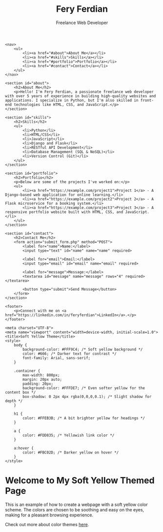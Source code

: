 
<html lang="en">
<head>
    <meta charset="UTF-8">
    <meta name="viewport" content="width=device-width, initial-scale=1.0">
    <title>Fery Ferdian - Freelance Web Developer</title>
</head>
<body>
    <header>
        <h1>Fery Ferdian</h1>
        <p>Freelance Web Developer</p>
    </header>

    <nav>
        <ul>
            <li><a href="#about">About Me</a></li>
            <li><a href="#skills">Skills</a></li>
            <li><a href="#portfolio">Portfolio</a></li>
            <li><a href="#contact">Contact</a></li>
        </ul>
    </nav>

    <section id="about">
        <h2>About Me</h2>
        <p>Hello! I'm Fery Ferdian, a passionate freelance web developer with over 5 years of experience in building high-quality websites and applications. I specialize in Python, but I'm also skilled in front-end technologies like HTML, CSS, and JavaScript.</p>
    </section>

    <section id="skills">
        <h2>Skills</h2>
        <ul>
            <li>Python</li>
            <li>HTML/CSS</li>
            <li>JavaScript</li>
            <li>Django and Flask</li>
            <li>RESTful API Development</li>
            <li>Database Management (SQL & NoSQL)</li>
            <li>Version Control (Git)</li>
        </ul>
    </section>

    <section id="portfolio">
        <h2>Portfolio</h2>
        <p>Below are some of the projects I've worked on:</p>
        <ul>
            <li><a href="https://example.com/project1">Project 1</a> - A Django-based web application for online learning.</li>
            <li><a href="https://example.com/project2">Project 2</a> - A Flask microservice for a booking system.</li>
            <li><a href="https://example.com/project3">Project 3</a> - A responsive portfolio website built with HTML, CSS, and JavaScript.</li>
        </ul>
    </section>

    <section id="contact">
        <h2>Contact Me</h2>
        <form action="submit_form.php" method="POST">
            <label for="name">Name:</label>
            <input type="text" id="name" name="name" required>
            
            <label for="email">Email:</label>
            <input type="email" id="email" name="email" required>
            
            <label for="message">Message:</label>
            <textarea id="message" name="message" rows="4" required></textarea>
            
            <button type="submit">Send Message</button>
        </form>
    </section>

    <footer>
        <p>Connect with me on <a href="https://linkedin.com/in/feryferdian">LinkedIn</a>.</p>
    </footer>
</body>
</html>








    <meta charset="UTF-8">
    <meta name="viewport" content="width=device-width, initial-scale=1.0">
    <title>Soft Yellow Theme</title>
    <style>
        body {
            background-color: #FFF9C4; /* Soft yellow background */
            color: #666; /* Darker text for contrast */
            font-family: Arial, sans-serif;
        }

        .container {
            max-width: 800px;
            margin: 20px auto;
            padding: 20px;
            background-color: #FFFDE7; /* Even softer yellow for the content box */
            box-shadow: 0 2px 4px rgba(0,0,0,0.1); /* Slight shadow for depth */
        }

        h1 {
            color: #FFEB3B; /* A bit brighter yellow for headings */
        }

        a {
            color: #FDD835; /* Yellowish link color */
        }

        a:hover {
            color: #FBC02D; /* Darker yellow on hover */
        }
    </style>
</head>
<body>

<div class="container">
    <h1>Welcome to My Soft Yellow Themed Page</h1>
    <p>This is an example of how to create a webpage with a soft yellow color scheme. The colors are chosen to be soothing and easy on the eyes, making for a pleasant browsing experience.</p>
    <p>Check out more about color themes <a href="#">here</a>.</p>
</div>

</body>
</html>


